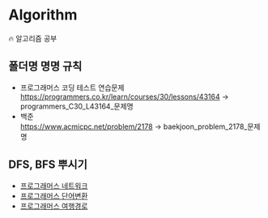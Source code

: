 # Algorithm
:fire: 알고리즘 공부

## 폴더명 명명 규칙
* 프로그래머스 코딩 테스트 연습문제  
https://programmers.co.kr/learn/courses/30/lessons/43164 -> programmers_C30_L43164_문제명
* 백준  
https://www.acmicpc.net/problem/2178 -> baekjoon_problem_2178_문제명

## DFS, BFS 뿌시기
* [프로그래머스 네트워크](https://github.com/ChoiSangIl/algorithm/tree/master/BFS%2CDFS/programmers_C30_L43162_networks)
* [프로그래머스 단어변환](https://github.com/ChoiSangIl/algorithm/tree/master/BFS%2CDFS/programmers_C30_L43163_words)
* [프로그래머스 여행경로](https://github.com/ChoiSangIl/algorithm/tree/master/BFS%2CDFS/programmers_C30_L43164_%EC%97%AC%ED%96%89%EA%B2%BD%EB%A1%9C)

